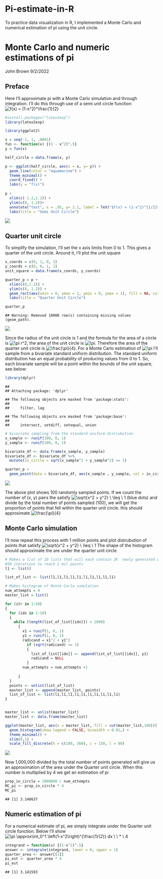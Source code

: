 # Pi-estimate-in-R
To practice data visualization in R, I implemented a Monte Carlo and numerical estimation of pi using the unit circle. 

Monte Carlo and numeric estimations of pi
================
John Brown
9/2/2022

## Preface

Here I’ll approximate pi with a Monte Carlo simulation and through
integration. I’ll do this through use of a semi unit circle function:
![f(x) = (1-x^2)^\frac{1}{2}](https://latex.codecogs.com/png.image?%5Cdpi%7B110%7D&space;%5Cbg_white&space;f%28x%29%20%3D%20%281-x%5E2%29%5E%5Cfrac%7B1%7D%7B2%7D "f(x) = (1-x^2)^\frac{1}{2}")

``` r
#install.packages("latex2exp")
library(latex2exp)
```


``` r
library(ggplot2)

x = seq(-1, 1, .0001)
fun <- function(x) {(1 - x^2)^.5}
y = fun(x)

half_circle = data.frame(x, y)

p <- ggplot(half_circle, aes(x = x, y= y)) +
  geom_line(color = "aquamarine") +
  theme_minimal() +
  coord_fixed() +
  labs(y = "f(x)") 
  
p + 
  xlim(c(-1.2,1.2)) +
  ylim(c(0, 1.2))+
  annotate("text", x = .95, y= 1.1, label = TeX("$f(x) = (1-x^2)^{1/2}$"), parse = TRUE) +
  labs(title = "Semi Unit Circle")
```

![](Pi_estimate_in_R_files/figure-gfm/unnamed-chunk-1-1.png)<!-- -->

## Quarter unit circle

To simplify the simulation, I’ll set the x axis limits from 0 to 1. This
gives a quarter of the unit circle. Around it, I’ll plot the unit square

``` r
x_coords = c(0, 1, 0, 1)
y_coords = c(0, 0, 1, 1)
unit_square = data.frame(x_coords, y_coords)

quarter_p = p + 
  xlim(c(0,1.2)) +
  ylim(c(0, 1.2)) +
  geom_rect(aes(xmin = 0, xmax = 1, ymin = 0, ymax = 1), fill = NA, col = "deeppink2") +
  labs(title = "Quarter Unit Circle")

quarter_p
```

    ## Warning: Removed 10000 row(s) containing missing values (geom_path).

![](Pi_estimate_in_R_files/figure-gfm/unnamed-chunk-2-1.png)<!-- -->

Since the radius of the unit circle is 1 and the formula for the area of
a circle is
![\pi r^2](https://latex.codecogs.com/png.image?%5Cdpi%7B110%7D&space;%5Cbg_white&space;%5Cpi%20r%5E2 "\pi r^2"),
the area of the unit circle is
![\pi](https://latex.codecogs.com/png.image?%5Cdpi%7B110%7D&space;%5Cbg_white&space;%5Cpi "\pi").
Therefore the area of the quarter unit circle is
![\frac{\pi}{4}](https://latex.codecogs.com/png.image?%5Cdpi%7B110%7D&space;%5Cbg_white&space;%5Cfrac%7B%5Cpi%7D%7B4%7D "\frac{\pi}{4}").
For a Monte Carlo estimation of
![\pi](https://latex.codecogs.com/png.image?%5Cdpi%7B110%7D&space;%5Cbg_white&space;%5Cpi "\pi")
I’ll sample from a bivariate standard uniform distribution. The standard
uniform distribution has an equal probability of producing values from 0
to 1. So, each bivariate sample will be a point within the bounds of the
unit square, see below:

``` r
library(dplyr)
```

    ## 
    ## Attaching package: 'dplyr'

    ## The following objects are masked from 'package:stats':
    ## 
    ##     filter, lag

    ## The following objects are masked from 'package:base':
    ## 
    ##     intersect, setdiff, setequal, union

``` r
# bivariate sampling from the standard uniform distrubution
x_sample <- runif(100, 0, 1)
y_sample <- runif(100, 0, 1)

bivariate_df <- data.frame(x_sample, y_sample)
bivariate_df <- bivariate_df %>%
  mutate(in_circle = sqrt(x_sample^2 + y_sample^2) <= 1)

quarter_p + 
  geom_point(data = bivariate_df, aes(x_sample , y_sample, col = in_circle)) 
```
![](Pi_estimate_in_R_files/figure-gfm/unnamed-chunk-3-1.png)<!-- -->

The above plot shows 100 randomly sampled points. If we count the number
of (x, y) pairs the satisfy
![\sqrt{x^2 + y^2} \\ \leq \\ 1](https://latex.codecogs.com/png.image?%5Cdpi%7B110%7D&space;%5Cbg_white&space;%5Csqrt%7Bx%5E2%20%2B%20y%5E2%7D%20%5C%20%5Cleq%20%5C%201 "\sqrt{x^2 + y^2} \ \leq \ 1")
(blue dots) and divide by the total number of points sampled (100), we
will get the proportion of points that fell within the quarter unit
circle. this should approximate
![\frac{\pi}{4}](https://latex.codecogs.com/png.image?%5Cdpi%7B110%7D&space;%5Cbg_white&space;%5Cfrac%7B%5Cpi%7D%7B4%7D "\frac{\pi}{4}")

## Monte Carlo simulation

I’ll now repeat this process with 1 million points and plot distrubution
of points that satisfy
![\sqrt{x^2 + y^2} \\ \leq \\ 1](https://latex.codecogs.com/png.image?%5Cdpi%7B110%7D&space;%5Cbg_white&space;%5Csqrt%7Bx%5E2%20%2B%20y%5E2%7D%20%5C%20%5Cleq%20%5C%201 "\sqrt{x^2 + y^2} \ \leq \ 1")
The shape of the histogram should approximate the are under the quarter
unit circle

``` r
# Makes a list of 10 lists that will each contain 2K  newly generated points over 
#50 iterations to reach 1 mil points
l1 <- list()

list_of_list <- list(l1,l1,l1,l1,l1,l1,l1,l1,l1,l1)

# Makes histogram of Monte Carlo simulation
num_attempts = 0
master_list = list()

for (itr in 1:50)
{
  for (idx in 1:10)
  {
    while (length(list_of_list[[idx]]) < 2000)
      {
        x1 = runif(1, 0, 1)
        y1 = runif(1, 0, 1)
        radicand = x1^2 + y1^2
          if (sqrt(radicand) <= 1)
          {
            list_of_list[[idx]] <- append(list_of_list[[idx]], y1)
            radicand = NULL
          }
        num_attempts = num_attempts +1
        
      }
  }
  points <- unlist(list_of_list)
  master_list <- append(master_list, points)
  list_of_list <- list(l1,l1,l1,l1,l1,l1,l1,l1,l1,l1)
}


master_list <- unlist(master_list)
master_list <- data.frame(master_list)

ggplot(master_list, aes(x = master_list, fill = cut(master_list,100))) +
  geom_histogram(show.legend = FALSE, binwidth = 0.01,) +
  theme_minimal() +
  xlim(0,1) +
  scale_fill_discrete(h = c(180, 360), c = 150, l = 80)
```


![](Pi_estimate_in_R_files/figure-gfm/unnamed-chunk-4-1.png)<!-- -->

Now 1,000,000 divided by the total number of points generated will give
us an approximation of the area under the Quarter unit circle. When this
number is multiplied by 4 we get an estimation of pi

``` r
prop_in_circle = 1000000 / num_attempts
MC_pi <- prop_in_circle * 4
MC_pi
```

    ## [1] 3.140637

## Numeric estimation of pi

For a numerical estimate of pi, we simply integrate under the Quarter
unit circle function. Below I’ll show
![\pi \approx\int_0^1 \left(1-x^2\right)^{\frac{1}{2}} dx \\ \\ \* \\ 4](https://latex.codecogs.com/png.image?%5Cdpi%7B110%7D&space;%5Cbg_white&space;%5Cpi%20%5Capprox%5Cint_0%5E1%20%5Cleft%281-x%5E2%5Cright%29%5E%7B%5Cfrac%7B1%7D%7B2%7D%7D%20dx%20%5C%20%5C%20%2A%20%5C%204 "\pi \approx\int_0^1 \left(1-x^2\right)^{\frac{1}{2}} dx \ \ * \ 4")

``` r
integrand = function(x) {(1-x^2)^.5}
answer <- integrate(integrand, lower = 0, upper = 1)
quarter_area <- answer[[1]]
pi_est <- quarter_area * 4
pi_est
```

    ## [1] 3.141593
